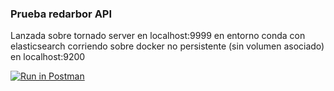 ### Prueba redarbor API

Lanzada sobre tornado server en localhost:9999 en entorno conda con elasticsearch corriendo sobre docker no persistente (sin volumen asociado) en localhost:9200

[![Run in Postman](https://run.pstmn.io/button.svg)](https://app.getpostman.com/run-collection/db23383b37e4085f22ef)